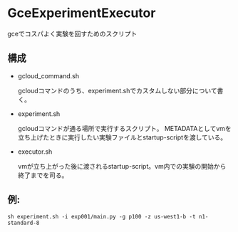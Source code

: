 # GceExperimentExecutor
 gceでコスパよく実験を回すためのスクリプト

## 構成

- gcloud_command.sh
  
  gcloudコマンドのうち、experiment.shでカスタムしない部分について書く。

- experiment.sh

  gcloudコマンドが通る場所で実行するスクリプト。
  METADATAとしてvmを立ち上げたときに実行したい実験ファイルとstartup-scriptを渡している。

- executor.sh

  vmが立ち上がった後に渡されるstartup-script。vm内での実験の開始から終了までを司る。


## 例: 
```sh experiment.sh -i exp001/main.py -g p100 -z us-west1-b -t n1-standard-8```